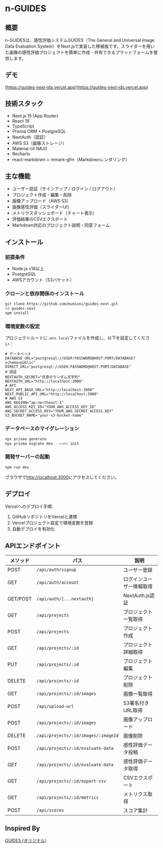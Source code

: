 # n-GUIDES

## 概要

n-GUIDESは、感性評価システムGUIDES（The General and Universal Image Data Evaluation System）をNext.jsで実装した移植版です。スライダーを用いた画像の感性評価プロジェクトを簡単に作成・共有できるプラットフォームを提供します。

## デモ

[https://guides-next-ids.vercel.app](https://guides-next-ids.vercel.app)

## 技術スタック

- Next.js 15 (App Router)
- React 19
- TypeScript
- Prisma ORM + PostgreSQL
- NextAuth（認証）
- AWS S3（画像ストレージ）
- Material-UI (MUI)
- Recharts
- react-markdown + remark-gfm（Markdownレンダリング）

## 主な機能

- ユーザー認証（サインアップ / ログイン / ログアウト）
- プロジェクト作成・編集・削除
- 画像アップロード（AWS S3）
- 画像感性評価（スライダーUI）
- メトリクスダッシュボード（チャート表示）
- 評価結果のCSVエクスポート
- Markdown対応のプロジェクト説明・同意フォーム

## インストール

### 前提条件

- Node.js v18以上
- PostgreSQL
- AWSアカウント（S3バケット）

### クローンと依存関係のインストール

```bash
git clone https://github.com/muniuni/guides-next.git
cd guides-next
npm install
```

### 環境変数の設定

プロジェクトルートに`.env.local`ファイルを作成し、以下を設定してください：

```dotenv
# データベース
DATABASE_URL="postgresql://USER:PASSWORD@HOST:PORT/DATABASE?schema=public"
DIRECT_URL="postgresql://USER:PASSWORD@HOST:PORT/DATABASE"
# 認証
NEXTAUTH_SECRET="任意のランダム文字列"
NEXTAUTH_URL="http://localhost:3000"
# API
NEXT_API_BASE_URL="http://localhost:3000"
NEXT_PUBLIC_API_URL="http://localhost:3000"
# AWS S3
AWS_REGION="ap-northeast-1"
AWS_ACCESS_KEY_ID="YOUR_AWS_ACCESS_KEY_ID"
AWS_SECRET_ACCESS_KEY="YOUR_AWS_SECRET_ACCESS_KEY"
S3_BUCKET_NAME="your-s3-bucket-name"
```

### データベースのマイグレーション

```bash
npx prisma generate
npx prisma migrate dev --name init
```

### 開発サーバーの起動

```bash
npm run dev
```

ブラウザで[http://localhost:3000](http://localhost:3000)にアクセスしてください。

## デプロイ

Vercelへのデプロイ手順:

1. GitHubリポジトリをVercelと連携
2. Vercelプロジェクト設定で環境変数を登録
3. 自動デプロイを有効化

## APIエンドポイント

| メソッド | パス                                | 説明                     |
| -------- | ----------------------------------- | ------------------------ |
| POST     | `/api/auth/signup`                  | ユーザー登録             |
| GET      | `/api/auth/account`                 | ログインユーザー情報取得 |
| GET/POST | `/api/auth/[...nextauth]`           | NextAuth.js認証          |
| GET      | `/api/projects`                     | プロジェクト一覧取得     |
| POST     | `/api/projects`                     | プロジェクト作成         |
| GET      | `/api/projects/:id`                 | プロジェクト詳細取得     |
| PUT      | `/api/projects/:id`                 | プロジェクト編集         |
| DELETE   | `/api/projects/:id`                 | プロジェクト削除         |
| GET      | `/api/projects/:id/images`          | 画像一覧取得             |
| POST     | `/api/upload-url`                   | S3署名付きURL取得        |
| POST     | `/api/projects/:id/images`          | 画像アップロード         |
| DELETE   | `/api/projects/:id/images/:imageId` | 画像削除                 |
| POST     | `/api/projects/:id/evaluate-data`   | 感性評価データ投稿       |
| GET      | `/api/projects/:id/evaluate-data`   | 感性評価データ取得       |
| GET      | `/api/projects/:id/export-csv`      | CSVエクスポート          |
| GET      | `/api/projects/:id/metrics`         | メトリクス取得           |
| POST     | `/api/scores`                       | スコア集計               |

## Inspired By

[GUIDES (オリジナル)](https://github.com/iiojun/guides)
